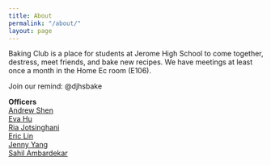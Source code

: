 ```yaml
---
title: About
permalink: "/about/"
layout: page
---
```


Baking Club is a place for students at Jerome High School to come together, destress, meet friends, and bake new recipes. We have meetings at least once a month in the Home Ec room (E106).

Join our remind: @djhsbake

**Officers**   
[Andrew Shen
](mailto:19shen_andrew@dublinstudents.net)   
[Eva Hu](19hu_eva@dublinstudents.net)   
[Ria Jotsinghani](19jotsinghani_ria@dublinstudents.net)   
[Eric Lin](19lin_eric@dublinstudents.net)   
[Jenny Yang](19jenny_yang@dublinstudents.net)   
[Sahil Ambardekar](19ambardekar_sahil@dublinstudents.net)